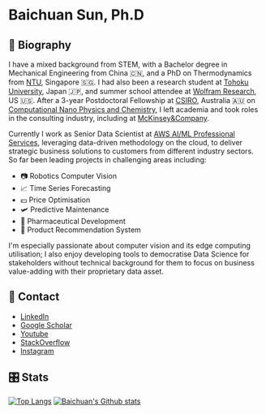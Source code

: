 # Baichuan Sun, Ph.D

## 🎒 Biography

I have a mixed background from STEM, with a Bachelor degree in Mechanical Engineering from China 🇨🇳, and a PhD on Thermodynamics from [NTU](https://www.ntu.edu.sg/Pages/home.aspx), Singapore 🇸🇬. I had also been a research student at [Tohoku University](http://www.tohoku.ac.jp/en/), Japan 🇯🇵, and summer school attendee at [Wolfram Research](https://education.wolfram.com/summer/school/alumni/2013/sun/), US 🇺🇸. After a 3-year Postdoctoral Fellowship at [CSIRO](https://www.csiro.au/), Australia 🇦🇺 on [Computational Nano Physics and Chemistry](https://scholar.google.com/citations?user=z4j3xxUAAAAJ&hl=en), I left academia and took roles in the consulting industry, including at [McKinsey&Company](https://www.mckinsey.com/au/overview).

Currently I work as Senior Data Scientist at [AWS AI/ML Professional Services](https://aws.amazon.com/machine-learning), leveraging data-driven methodology on the cloud, to deliver strategic business solutions to customers from different industry sectors. So far been leading projects in challenging areas including:

- 📷 Robotics Computer Vision
- :chart_with_upwards_trend: Time Series Forecasting
- 💵 Price Optimisation
- 🛩️ Predictive Maintenance
- 💊 Pharmaceutical Development
- 🛒 Product Recommendation System

I'm especially passionate about computer vision and its edge computing utilisation; I also enjoy developing tools to democratise Data Science for stakeholders without technical background for them to focus on business value-adding with their proprietary data asset.

## 📡 Contact

- [LinkedIn](https://www.linkedin.com/in/sunbc0120)
- [Google Scholar](https://scholar.google.com/citations?user=z4j3xxUAAAAJ&hl=en)
- [Youtube](https://www.youtube.com/channel/UC0GU8mnSypgWMMnJcpLb0qQ?view_as=subscriber)
- [StackOverflow](https://stackoverflow.com/users/3317548/b-sun)
- [Instagram](https://www.instagram.com/sunbc0120)

## 🎛️ ️Stats

[![Top Langs](https://github-readme-stats.vercel.app/api/top-langs/?username=sunbc0120&layout=compact&theme=nightowl&hide=jupyter%20notebook&langs_count=9)](https://github.com/anuraghazra/github-readme-stats) [![Baichuan's Github stats](https://github-readme-stats.vercel.app/api?username=sunbc0120&show_icons=true&count_private=true&include_all_commits=true&theme=nightowl)]((https://github.com/anuraghazra/github-readme-stats))

<!-- **sunbc0120/sunbc0120** is a ✨ _special_ ✨ repository because its `README.md` (this file) appears on your GitHub profile. Here are some ideas to get you started: - 🔭 I'm currently working on ... - 🌱 I'm currently learning ... - 👯 I'm looking to collaborate on ... - 🤔 I'm looking for help with ... - 💬 Ask me about ... - 📫 How to reach me: ... - 😄 Pronouns: ... - ⚡ Fun fact: ... -->
